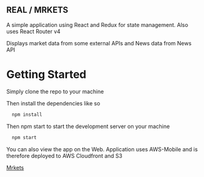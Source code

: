 ## REAL / MRKETS

A simple application using React and Redux for state management.
Also uses React Router v4 

Displays market data from some external APIs and News data from
News API 

# Getting Started 

Simply clone the repo to your machine 

Then install the dependencies like so 

``` Javascript 
  npm install 
```

Then npm start to start the development server on your machine 

``` Javascript 
  npm start 
```

You can also view the app on the Web. Application uses AWS-Mobile 
and is therefore deployed to AWS Cloudfront and S3 

[Mrkets](https://realmrkets-hosting-mobilehub-33357174.s3-eu-west-1.amazonaws.com/)
